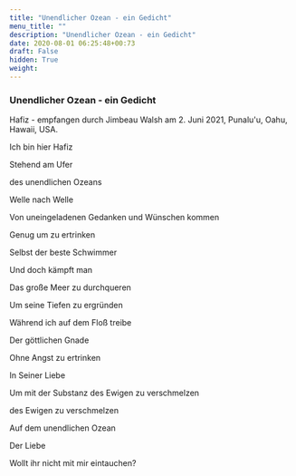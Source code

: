 ```yaml
---
title: "Unendlicher Ozean - ein Gedicht"
menu_title: ""
description: "Unendlicher Ozean - ein Gedicht"
date: 2020-08-01 06:25:48+00:73
draft: False
hidden: True
weight:
---
```

### Unendlicher Ozean - ein Gedicht

Hafiz - empfangen durch Jimbeau Walsh am 2. Juni 2021, Punalu'u, Oahu, Hawaii, USA.

Ich bin hier Hafiz

Stehend am Ufer

des unendlichen Ozeans

Welle nach Welle

Von uneingeladenen Gedanken und Wünschen kommen

Genug um zu ertrinken

Selbst der beste Schwimmer

Und doch kämpft man

Das große Meer zu durchqueren

Um seine Tiefen zu ergründen

Während ich auf dem Floß treibe

Der göttlichen Gnade

Ohne Angst zu ertrinken

In Seiner Liebe

Um mit der Substanz des Ewigen zu verschmelzen

des Ewigen zu verschmelzen

Auf dem unendlichen Ozean

Der Liebe

Wollt ihr nicht mit mir eintauchen?
